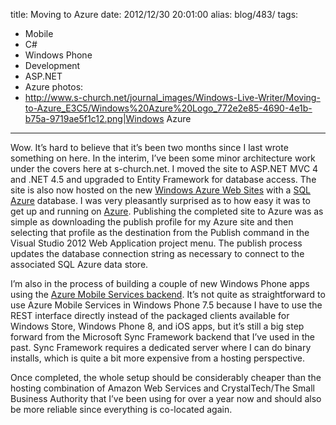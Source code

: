 title: Moving to Azure
date: 2012/12/30 20:01:00
alias: blog/483/
tags:
- Mobile
- C#
- Windows Phone
- Development
- ASP.NET
- Azure
photos:
- http://www.s-church.net/journal_images/Windows-Live-Writer/Moving-to-Azure_E3C5/Windows%20Azure%20Logo_772e2e85-4690-4e1b-b75a-9719ae5f1c12.png|Windows Azure
---
Wow. It’s hard to believe that it’s been two months since I last wrote something on here. In the interim, I’ve been some minor architecture work under the covers here at s-church.net. I moved the site to ASP.NET MVC 4 and .NET 4.5 and upgraded to Entity Framework for database access. The site is also now hosted on the new [Windows Azure Web Sites](http://www.windowsazure.com/en-us/home/scenarios/web-sites/) with a [SQL Azure](http://www.windowsazure.com/en-us/home/features/data-management/) database. I was very pleasantly surprised as to how easy it was to get up and running on [Azure](http://www.windowsazure.com/). Publishing the completed site to Azure was as simple as downloading the publish profile for my Azure site and then selecting that profile as the destination from the Publish command in the Visual Studio 2012 Web Application project menu. The publish process updates the database connection string as necessary to connect to the associated SQL Azure data store.

I’m also in the process of building a couple of new Windows Phone apps using the [Azure Mobile Services backend](http://www.windowsazure.com/en-us/home/scenarios/mobile-services/). It’s not quite as straightforward to use Azure Mobile Services in Windows Phone 7.5 because I have to use the REST interface directly instead of the packaged clients available for Windows Store, Windows Phone 8, and iOS apps, but it’s still a big step forward from the Microsoft Sync Framework backend that I’ve used in the past. Sync Framework requires a dedicated server where I can do binary installs, which is quite a bit more expensive from a hosting perspective.

Once completed, the whole setup should be considerably cheaper than the hosting combination of Amazon Web Services and CrystalTech/The Small Business Authority that I’ve been using for over a year now and should also be more reliable since everything is co-located again.